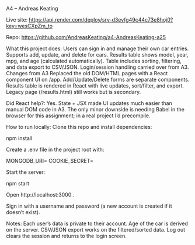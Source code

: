 A4 – Andreas Keating

Live site: https://api.render.com/deploy/srv-d3evfg49c44c73e8hoj0?key=wesCXpZm_to

Repo: https://github.com/AndreasKeating/a4-AndreasKeating-a25

What this project does:
Users can sign in and manage their own car entries.
Supports add, update, and delete for cars.
Results table shows model, year, mpg, and age (calculated automatically).
Table includes sorting, filtering, and data export to CSV/JSON.
Login/session handling carried over from A3.
Changes from A3
Replaced the old DOM/HTML pages with a React component UI on /app.
Add/Update/Delete forms are separate components.
Results table is rendered in React with live updates, sort/filter, and export.
Legacy page (/results.html) still works but is secondary.

Did React help?:
Yes. State + JSX made UI updates much easier than manual DOM code in A3. The only minor downside is needing Babel in the browser for this assignment; in a real project I’d precompile.

How to run locally:
Clone this repo and install dependencies:

npm install

Create a .env file in the project root with:

MONGODB_URI=<your MongoDB Atlas connection string>
COOKIE_SECRET=<any random string>


Start the server:

npm start


Open http://localhost:3000
.

Sign in with a username and password (a new account is created if it doesn’t exist).

Notes:
Each user’s data is private to their account.
Age of the car is derived on the server.
CSV/JSON export works on the filtered/sorted data.
Log out clears the session and returns to the login screen.